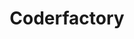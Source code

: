---
gid: coderfactory
title: Coderfactory
name: Coderfactory
type: Community
is_sponsor: true
website_url: https://coderfactory.com/
logo_url: https://s3-ap-southeast-2.amazonaws.com/2016govhacksponsors/nsw/CFA_RGB.png
sponsor_level: Silver
sponsor_level_id: silver
sponsor_level_desc: Silver Sponsors
jurisdiction: nsw
events:
  - sydney
---